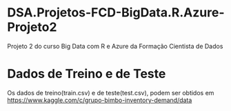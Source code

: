 # DSA.Projetos-FCD-BigData.R.Azure-Projeto2
Projeto 2 do curso Big Data com R e Azure da Formação Cientista de Dados

# Dados de Treino e de Teste
Os dados de treino(train.csv) e de teste(test.csv), podem ser obtidos em https://www.kaggle.com/c/grupo-bimbo-inventory-demand/data 
